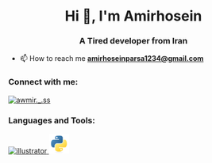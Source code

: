 <h1 align="center">Hi 👋, I'm Amirhosein</h1>
<h3 align="center">A Tired developer from Iran</h3>

- 📫 How to reach me **amirhoseinparsa1234@gmail.com**

<h3 align="left">Connect with me:</h3>
<p align="left">
<a href="https://instagram.com/awmir._.tk" target="blank"><img align="center" src="https://raw.githubusercontent.com/rahuldkjain/github-profile-readme-generator/master/src/images/icons/Social/instagram.svg" alt="awmir._.ss" height="30" width="40" /></a>
</p>

<h3 align="left">Languages and Tools:</h3>
<p align="left"> <a href="https://www.adobe.com/in/products/illustrator.html" target="_blank" rel="noreferrer"> <img src="https://www.vectorlogo.zone/logos/adobe_illustrator/adobe_illustrator-icon.svg" alt="illustrator" width="40" height="40"/> </a> <a href="https://www.python.org" target="_blank" rel="noreferrer"> <img src="https://raw.githubusercontent.com/devicons/devicon/master/icons/python/python-original.svg" alt="python" width="40" height="40"/> </a> </p>
